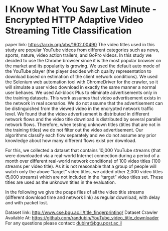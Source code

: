 # I Know What You Saw Last Minute - Encrypted HTTP Adaptive Video Streaming Title Classification
paper link: https://arxiv.org/abs/1602.00490
The video titles used in this study are popular YouTube videos from different categories such as news, sports, nature, video action trailers, and GoPro videos. In this study we decided to use the Chrome browser since it is the most popular browser on the market and its popularity is growing. We used the default auto mode of the YouTube player (the player decides which quality representation to download based on estimation of the client network conditions). We used the Selenium web automation tool with ChromeDriver for the crawler, so it will simulate a user video download in exactly the same
manner a normal user behaves. We used Ad-block Plus to eliminate advertisements only in the training datasets. This work assumes that video advertisement exists in the network in real scenarios. We do not assume that the advertisement can be distinguished from the viewed video in the encrypted network traffic level. We found that the video advertisement is distributed in different network flows and the video title download is distributed by several parallel network flows. Therefore, when testing unknown titles (titles that are not in the training titles) we do not filter out the video advertisement. Our algorithms classify each flow separately and we do not assume any prior knowledge about how many different flows exist per download.
 
For this, we collected a dataset that contains 10,000 YouTube streams (that were downloaded via a real-world Internet connection during a period of a month over different real-world network conditions) of 100 video titles (100 streams per video title). As it is not reasonable that a group of people will watch only the above “target” video titles, we added other 2,000 video titles (5,000 streams) which are not included in the “target” video titles set. These titles are used as the unknown titles in the evaluation.

In the following we give the pcaps files of all the video title streams (different download time and network link) as regular download, with delay and with packet lost.


Dataset link: http://www.cse.bgu.ac.il/title_fingerprinting/
Dataset Crawler Available At: https://github.com/randubin/YouTube_video_title_downloader
For any questions please contact:
dubinr@bgu.post.ac.il


